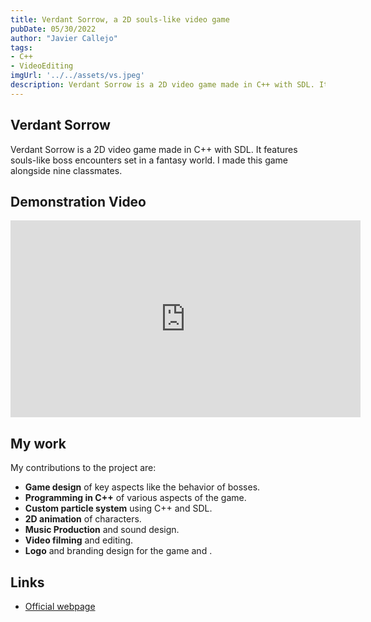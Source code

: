 ```yaml
---
title: Verdant Sorrow, a 2D souls-like video game
pubDate: 05/30/2022
author: "Javier Callejo"
tags:
- C++
- VideoEditing
imgUrl: '../../assets/vs.jpeg'
description: Verdant Sorrow is a 2D video game made in C++ with SDL. It features souls-like boss encounters set in a fantasy world.
---
```


## Verdant Sorrow

Verdant Sorrow is a 2D video game made in C++ with SDL. It features souls-like boss encounters set in a fantasy world. I made this game alongside nine classmates.

## Demonstration Video

<iframe width="560" height="315" src="https://www.youtube.com/embed/wy2dkw1P5j0?si=dFIZooE-7Dv9K4ZF" title="YouTube video player" frameborder="0" allow="accelerometer; autoplay; clipboard-write; encrypted-media; gyroscope; picture-in-picture; web-share" referrerpolicy="strict-origin-when-cross-origin" allowfullscreen></iframe>

## My work

My contributions to the project are:
- **Game design** of key aspects like the behavior of bosses.
- **Programming in C++** of various aspects of the game.
- **Custom particle system** using C++ and SDL.
- **2D animation** of characters.
- **Music Production** and sound design.
- **Video filming** and editing.
- **Logo** and branding design for the game and .

## Links

- [Official webpage](https://xuppap-inc.github.io/VerdantSorrow/)
